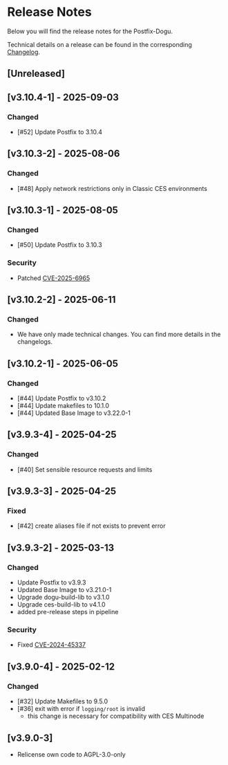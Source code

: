 # Release Notes

Below you will find the release notes for the Postfix-Dogu.

Technical details on a release can be found in the corresponding [Changelog](https://docs.cloudogu.com/en/docs/dogus/postfix/CHANGELOG/).

## [Unreleased]

## [v3.10.4-1] - 2025-09-03
### Changed
- [#52] Update Postfix to 3.10.4

## [v3.10.3-2] - 2025-08-06
### Changed
- [#48] Apply network restrictions only in Classic CES environments

## [v3.10.3-1] - 2025-08-05
### Changed
- [#50] Update Postfix to 3.10.3
### Security
- Patched [CVE-2025-6965](https://avd.aquasec.com/nvd/2025/cve-2025-6965/)

## [v3.10.2-2] - 2025-06-11
### Changed
- We have only made technical changes. You can find more details in the changelogs.

## [v3.10.2-1] - 2025-06-05
### Changed
- [#44] Update Postfix to v3.10.2
- [#44] Update makefiles to 10.1.0
- [#44] Updated Base Image to v3.22.0-1

## [v3.9.3-4] - 2025-04-25
### Changed
- [#40] Set sensible resource requests and limits

## [v3.9.3-3] - 2025-04-25
### Fixed
- [#42] create aliases file if not exists to prevent error

## [v3.9.3-2] - 2025-03-13
### Changed
- Update Postfix to v3.9.3
- Updated Base Image to v3.21.0-1
- Upgrade dogu-build-lib to v3.1.0 
- Upgrade ces-build-lib to v4.1.0
- added pre-release steps in pipeline
### Security
- Fixed [CVE-2024-45337](https://avd.aquasec.com/nvd/2024/cve-2024-45337/)

## [v3.9.0-4] - 2025-02-12
### Changed
- [#32] Update Makefiles to 9.5.0
- [#36] exit with error if `logging/root` is invalid
  - this change is necessary for compatibility with CES Multinode

## [v3.9.0-3]
- Relicense own code to AGPL-3.0-only
